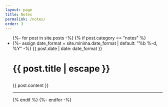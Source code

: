 ```yaml
---
layout: page
title: Notes
permalink: /notes/
order: 3
---
```


<div markdown="1">
<ul class="post-list">
  {%- for post in site.posts -%}
  {% if post.category == "notes" %}
  <li>
    {%- assign date_format = site.minima.date_format | default: "%b %-d, %Y" -%}
    <span class="post-meta">{{ post.date | date: date_format }}</span>
    <h1>
      <p class="post-link">
        {{ post.title | escape }}
      </p>
    </h1>
    {{ post.content }}
    <hr>
  </li>
  {% endif %}
  {%- endfor -%}


</ul>
</div>
